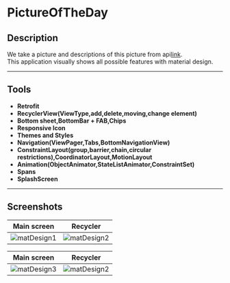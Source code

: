 # PictureOfTheDay

## Description

We take a picture and descriptions of this picture from api[link](https://api.github.com).<br/>
This application visually shows all possible features with material design.

---

## Tools

- **Retrofit**<br/>
- **RecyclerView(ViewType,add,delete,moving,change element)**<br/>
- **Bottom sheet,BottomBar + FAB,Chips**<br/>
- **Responsive Icon**<br/>
- **Themes and Styles**<br/>
- **Navigation(ViewPager,Tabs,BottomNavigationView)**<br/>
- **ConstraintLayout(group,barrier,chain,circular restrictions),CoordinatorLayout,MotionLayout**<br/>
- **Animation(ObjectAnimator,StateListAnimator,ConstraintSet)**<br/>
- **Spans**<br/>
- **SplashScreen**<br/>

---
## Screenshots

Main screen | Recycler 
---|---
![matDesign1](https://user-images.githubusercontent.com/84197411/152339453-06988c6b-bd4d-48c1-affd-22b454660cda.png) | ![matDesign2](https://user-images.githubusercontent.com/84197411/152339864-6e7e5a35-3a0c-4245-bd5b-0eab493a6eef.png)

Main screen | Recycler
---|---
![matDesign3](https://user-images.githubusercontent.com/84197411/152339862-4b041ed1-1fdf-4bba-8fe4-3536113ebc49.png) | ![matDesign2](https://user-images.githubusercontent.com/84197411/152339864-6e7e5a35-3a0c-4245-bd5b-0eab493a6eef.png)

